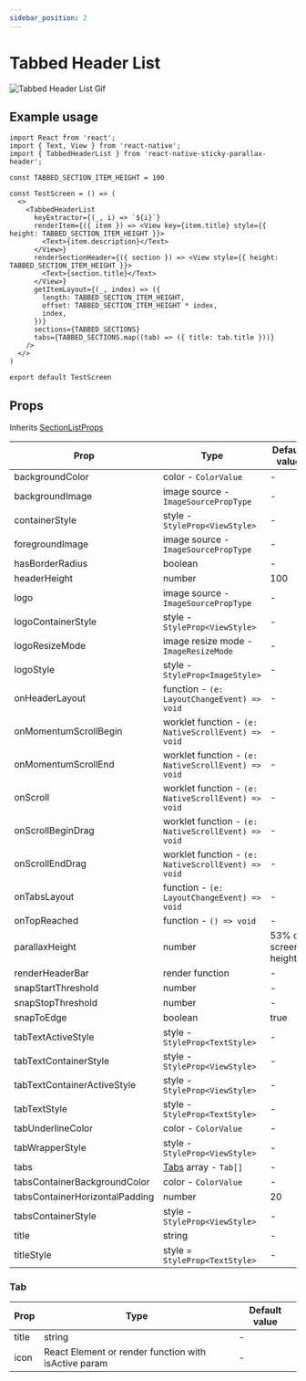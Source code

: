 ```yaml
---
sidebar_position: 2
---
```


# Tabbed Header List

![Tabbed Header List Gif](@site/static/img/assets/readme_TabbedHeaderList.gif)

## Example usage

```tsx
import React from 'react';
import { Text, View } from 'react-native';
import { TabbedHeaderList } from 'react-native-sticky-parallax-header';

const TABBED_SECTION_ITEM_HEIGHT = 100

const TestScreen = () => (
  <>
    <TabbedHeaderList
      keyExtractor={(_, i) => `${i}`}
      renderItem={({ item }) => <View key={item.title} style={{ height: TABBED_SECTION_ITEM_HEIGHT }}>
        <Text>{item.description}</Text>
      </View>}
      renderSectionHeader={({ section }) => <View style={{ height: TABBED_SECTION_ITEM_HEIGHT }}>
        <Text>{section.title}</Text>
      </View>}
      getItemLayout={(_, index) => ({
        length: TABBED_SECTION_ITEM_HEIGHT,
        offset: TABBED_SECTION_ITEM_HEIGHT * index,
        index,
      })}
      sections={TABBED_SECTIONS}
      tabs={TABBED_SECTIONS.map((tab) => ({ title: tab.title }))}
    />
  </>
)

export default TestScreen
```

## Props

Inherits [SectionListProps](https://reactnative.dev/docs/next/sectionlist#props)

| Prop | Type | Default value |
| - | - | - |
| backgroundColor | color - `ColorValue` | - |
| backgroundImage | image source - `ImageSourcePropType` | - |
| containerStyle | style - `StyleProp<ViewStyle>` | - |
| foregroundImage | image source - `ImageSourcePropType` | - |
| hasBorderRadius | boolean | - |
| headerHeight | number | 100 |
| logo | image source - `ImageSourcePropType` | - |
| logoContainerStyle | style - `StyleProp<ViewStyle>` | - |
| logoResizeMode | image resize mode - `ImageResizeMode` | - |
| logoStyle | style - `StyleProp<ImageStyle>` | - |
| onHeaderLayout | function - `(e: LayoutChangeEvent) => void` | - |
| onMomentumScrollBegin | worklet function - `(e: NativeScrollEvent) => void` | - |
| onMomentumScrollEnd | worklet function - `(e: NativeScrollEvent) => void` | - |
| onScroll | worklet function - `(e: NativeScrollEvent) => void` | - |
| onScrollBeginDrag | worklet function - `(e: NativeScrollEvent) => void` | - |
| onScrollEndDrag | worklet function - `(e: NativeScrollEvent) => void` | - |
| onTabsLayout | function - `(e: LayoutChangeEvent) => void` | - |
| onTopReached | function - `() => void` | - |
| parallaxHeight | number | 53% of screen's height |
| renderHeaderBar | render function | - |
| snapStartThreshold | number | - |
| snapStopThreshold | number | - |
| snapToEdge | boolean | true |
| tabTextActiveStyle | style - `StyleProp<TextStyle>` | - |
| tabTextContainerStyle | style - `StyleProp<ViewStyle>` | - |
| tabTextContainerActiveStyle | style - `StyleProp<ViewStyle>` | - |
| tabTextStyle | style - `StyleProp<TextStyle>` | - |
| tabUnderlineColor | color - `ColorValue` | - |
| tabWrapperStyle | style - `StyleProp<ViewStyle>` | - |
| tabs | [Tabs](#tab) array - `Tab[]` | - |
| tabsContainerBackgroundColor | color - `ColorValue` | - |
| tabsContainerHorizontalPadding | number | 20 |
| tabsContainerStyle | style - `StyleProp<ViewStyle>` | - |
| title | string | - |
| titleStyle | style = `StyleProp<TextStyle>` | - |

### Tab

| Prop | Type | Default value |
| - | - | - |
| title | string | - |
| icon | React Element or render function with isActive param | - |
